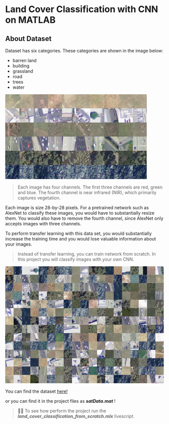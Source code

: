 # Land Cover Classification with CNN on MATLAB

## About Dataset

Dataset has six categories. These categories are shown in the image below:
* barren land
* building
* grassland
* road
* trees
* water

![Visible Spectrum of Categories](/classes.jpg "SAT-6 Dataset Classes")


> Each image has four channels. The first three channels are red, green and blue. 
The fourth channel is near infrared (NIR), which primarily captures vegetation.

Each image is size 28-by-28 pixels. For a pretrained network such as AlexNet 
to classify these images, you would have to substantially resize them. You 
would also have to remove the fourth channel, since AlexNet only accepts 
images with three channels.

To perform transfer learning with this data set, you would substantially increase 
the training time and you would lose valuable information about your images.

>Instead of transfer learning, you can train network from scratch. In this project you will classify images with your own CNN. 

![Visible and Near-Infrared Spectrum](/sat_img.png "SAT-6 Dataset")

You can find the dataset [here!](http://csc.lsu.edu/~saikat/deepsat/)

or you can find it in the project files as ***satData.mat*** !

>🚀🌟 To see how perform the project run the ***land_cover_classification_from_scratch.mlx*** livescript. 